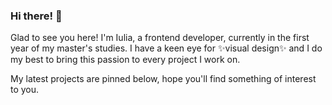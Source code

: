 ### Hi there! :wave:

Glad to see you here! I'm Iulia, a frontend developer, currently in the first year of my master's studies. I have a keen eye for :sparkles:visual design:sparkles: and I do my best to bring this passion to every project I work on.

My latest projects are pinned below, hope you'll find something of interest to you.

<!--
**iuliailies/iuliailies** is a ✨ _special_ ✨ repository because its `README.md` (this file) appears on your GitHub profile.

Here are some ideas to get you started:

- 🔭 I’m currently working on ...
- 🌱 I’m currently learning ...
- 👯 I’m looking to collaborate on ...
- 🤔 I’m looking for help with ...
- 💬 Ask me about ...
- 📫 How to reach me: ...
- 😄 Pronouns: ...
- ⚡ Fun fact: ...
-->
